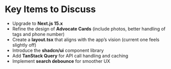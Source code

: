 # Key Items to Discuss

- Upgrade to **Next.js 15.x**
- Refine the design of **Advocate Cards** (include photos, better handling of tags and phone number)
- Create a **layout.tsx** that aligns with the app’s vision (current one feels slightly off)
- Introduce the **shadcn/ui** component library
- Add **TanStack Query** for API call handling and caching
- Implement **search debounce** for smoother UX